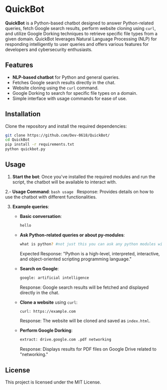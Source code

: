 # QuickBot

**QuickBot** is a Python-based chatbot designed to answer Python-related queries, fetch Google search results, perform website cloning using `curl`, and utilize Google Dorking techniques to retrieve specific file types from a given domain. QuickBot leverages Natural Language Processing (NLP) for responding intelligently to user queries and offers various features for developers and cybersecurity enthusiasts.

## Features
- **NLP-based chatbot** for Python and general queries.
- Fetches Google search results directly in the chat.
- Website cloning using the `curl` command.
- Google Dorking to search for specific file types on a domain.
- Simple interface with usage commands for ease of use.

## Installation

Clone the repository and install the required dependencies:

```bash
git clone https://github.com/Dev-0618/QuickBot/
cd QuickBot
pip install -r requirements.txt
python quickbot.py
```

## Usage

1. **Start the bot**:
   Once you've installed the required modules and run the script, the chatbot will be available to interact with.

2.- **Usage Command**:
     ```bash
     usage
     ```
     Response: Provides details on how to use the chatbot with different functionalities.
 

3. **Example queries**:
   - **Basic conversation**:
     ```bash
     hello
     ```
     
   - **Ask Python-related queries or about py-modules**:
     ```bash
     what is python? #not just this you can ask any python modules with it
     ```
     Expected Response: "Python is a high-level, interpreted, interactive, and object-oriented scripting programming language."

   - **Search on Google**:
     ```bash
     google: artificial intelligence
     ```
     Response: Google search results will be fetched and displayed directly in the chat.

   - **Clone a website** using `curl`:
     ```bash
     curl: https://example.com
     ```
     Response: The website will be cloned and saved as `index.html`.

   - **Perform Google Dorking**:
     ```bash
     extract: drive.google.com .pdf networking
     ```
     Response: Displays results for PDF files on Google Drive related to "networking."

  ## License

This project is licensed under the MIT License.
